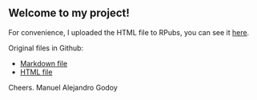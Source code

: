 ## Welcome to my project!

For convenience, I uploaded the HTML file to RPubs, you can see it [here](https://rpubs.com/alejandro-godoy/PracticalML).

Original files in Github:
- [Markdown file](https://github.com/alejandro-godoy/PracticalML/blob/main/Project.Rmd)
- [HTML file](https://github.com/alejandro-godoy/PracticalML/blob/main/Project.html)

Cheers.
Manuel Alejandro Godoy
